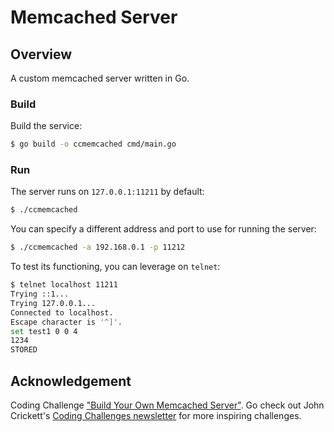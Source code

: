 # Memcached Server

## Overview

A custom memcached server written in Go.

### Build

Build the service:
```bash
$ go build -o ccmemcached cmd/main.go
```

### Run

The server runs on `127.0.0.1:11211` by default:

```bash
$ ./ccmemcached
```

You can specify a different address and port to use for running the server:

```bash
$ ./ccmemcached -a 192.168.0.1 -p 11212
```

To test its functioning, you can leverage on `telnet`:

```bash
$ telnet localhost 11211
Trying ::1...
Trying 127.0.0.1...
Connected to localhost.
Escape character is '^]'.
set test1 0 0 4
1234
STORED
```

## Acknowledgement

Coding Challenge ["Build Your Own Memcached Server"](https://codingchallenges.fyi/challenges/challenge-memcached/). Go check out John Crickett's [Coding Challenges newsletter](https://codingchallenges.fyi/) for more inspiring challenges.

